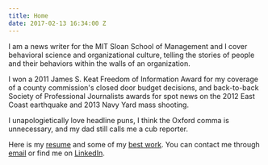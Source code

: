 ```yaml
---
title: Home
date: 2017-02-13 16:34:00 Z
---
```


I am a news writer for the MIT Sloan School of Management and I cover behavioral science and organizational culture, telling the stories of people and their behaviors within the walls of an organization.

I won a 2011 James S. Keat Freedom of Information Award for my coverage of a county commission's closed door budget decisions, and back-to-back Society of Professional Journalists awards for spot news on the 2012 East Coast earthquake and 2013 Navy Yard mass shooting. 

I unapologietically love headline puns, I think the Oxford comma is unnecessary, and my dad still calls me a cub reporter.

Here is my [resume](resume.html) and some of my [best work](writing.html). You can contact me through [email](mailto:masomers@gmail.com) or find me on [LinkedIn](https://www.linkedin.com/in/meredith-somers-1665136/).
